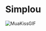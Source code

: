 # Simplou

![MuaKissGIF](https://github.com/user-attachments/assets/6827ea76-cd26-415d-a9ab-531b16841a27)

